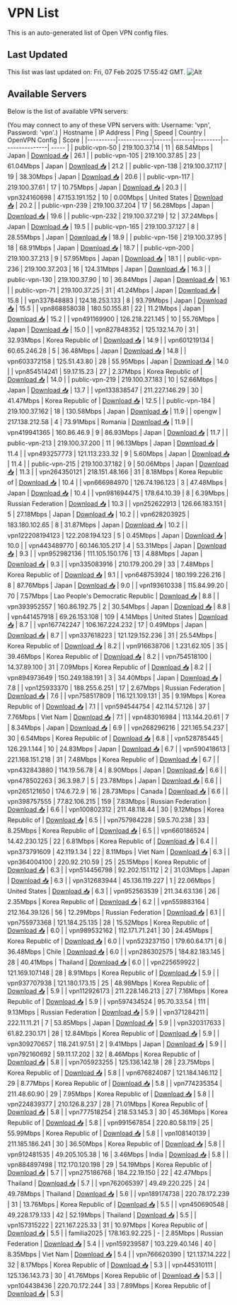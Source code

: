 # VPN List

This is an auto-generated list of Open VPN config files.

## Last Updated

This list was last updated on: Fri, 07 Feb 2025 17:55:42 GMT.
![Alt](https://repobeats.axiom.co/api/embed/186b98318ef1479477931607c1ad7d823f12451f.svg "Repobeats analytics image")

## Available Servers

Below is the list of available VPN servers:

(You may connect to any of these VPN servers with: Username: 'vpn', Password: 'vpn'.)
| Hostname | IP Address | Ping | Speed | Country | OpenVPN Config | Score |
|----------|------------|------|-------|---------|----------------| ----- |
| public-vpn-50 | 219.100.37.14 | 11 | 68.54Mbps | Japan | [Download 📥](./configs/server_0_JP.ovpn) | 26.1 |
| public-vpn-105 | 219.100.37.85 | 23 | 61.04Mbps | Japan | [Download 📥](./configs/server_1_JP.ovpn) | 21.2 |
| public-vpn-138 | 219.100.37.117 | 19 | 38.30Mbps | Japan | [Download 📥](./configs/server_2_JP.ovpn) | 20.6 |
| public-vpn-117 | 219.100.37.61 | 17 | 10.75Mbps | Japan | [Download 📥](./configs/server_3_JP.ovpn) | 20.3 |
| vpn324160698 | 47.153.191.152 | 10 | 0.00Mbps | United States | [Download 📥](./configs/server_4_US.ovpn) | 20.2 |
| public-vpn-239 | 219.100.37.204 | 17 | 56.28Mbps | Japan | [Download 📥](./configs/server_5_JP.ovpn) | 19.6 |
| public-vpn-232 | 219.100.37.219 | 12 | 37.24Mbps | Japan | [Download 📥](./configs/server_6_JP.ovpn) | 19.5 |
| public-vpn-165 | 219.100.37.127 | 8 | 28.55Mbps | Japan | [Download 📥](./configs/server_7_JP.ovpn) | 18.9 |
| public-vpn-156 | 219.100.37.95 | 18 | 68.91Mbps | Japan | [Download 📥](./configs/server_8_JP.ovpn) | 18.7 |
| public-vpn-200 | 219.100.37.213 | 9 | 57.95Mbps | Japan | [Download 📥](./configs/server_9_JP.ovpn) | 18.1 |
| public-vpn-236 | 219.100.37.203 | 16 | 124.31Mbps | Japan | [Download 📥](./configs/server_10_JP.ovpn) | 16.3 |
| public-vpn-130 | 219.100.37.90 | 10 | 36.84Mbps | Japan | [Download 📥](./configs/server_11_JP.ovpn) | 16.1 |
| public-vpn-71 | 219.100.37.25 | 31 | 41.24Mbps | Japan | [Download 📥](./configs/server_12_JP.ovpn) | 15.8 |
| vpn337848883 | 124.18.253.133 | 8 | 93.79Mbps | Japan | [Download 📥](./configs/server_13_JP.ovpn) | 15.5 |
| vpn868858038 | 180.50.155.81 | 22 | 11.21Mbps | Japan | [Download 📥](./configs/server_14_JP.ovpn) | 15.2 |
| vpn491169900 | 126.218.221.145 | 10 | 55.76Mbps | Japan | [Download 📥](./configs/server_15_JP.ovpn) | 15.0 |
| vpn827848352 | 125.132.14.70 | 31 | 32.93Mbps | Korea Republic of | [Download 📥](./configs/server_16_KR.ovpn) | 14.9 |
| vpn601219134 | 60.65.246.28 | 5 | 36.48Mbps | Japan | [Download 📥](./configs/server_17_JP.ovpn) | 14.8 |
| vpn603372158 | 125.51.43.80 | 28 | 55.95Mbps | Japan | [Download 📥](./configs/server_18_JP.ovpn) | 14.0 |
| vpn854514241 | 59.17.15.23 | 27 | 2.37Mbps | Korea Republic of | [Download 📥](./configs/server_19_KR.ovpn) | 14.0 |
| public-vpn-219 | 219.100.37.183 | 10 | 52.66Mbps | Japan | [Download 📥](./configs/server_20_JP.ovpn) | 13.7 |
| vpn133838547 | 211.227.146.29 | 30 | 41.47Mbps | Korea Republic of | [Download 📥](./configs/server_21_KR.ovpn) | 12.5 |
| public-vpn-184 | 219.100.37.162 | 18 | 130.58Mbps | Japan | [Download 📥](./configs/server_22_JP.ovpn) | 11.9 |
| opengw | 217.138.212.58 | 4 | 73.91Mbps | Romania | [Download 📥](./configs/server_23_RO.ovpn) | 11.9 |
| vpn419941365 | 160.86.46.9 | 9 | 86.93Mbps | Japan | [Download 📥](./configs/server_24_JP.ovpn) | 11.7 |
| public-vpn-213 | 219.100.37.200 | 11 | 96.13Mbps | Japan | [Download 📥](./configs/server_25_JP.ovpn) | 11.4 |
| vpn493257773 | 121.113.233.32 | 9 | 5.60Mbps | Japan | [Download 📥](./configs/server_26_JP.ovpn) | 11.4 |
| public-vpn-215 | 219.100.37.182 | 9 | 50.06Mbps | Japan | [Download 📥](./configs/server_27_JP.ovpn) | 11.3 |
| vpn264350121 | 218.151.48.166 | 31 | 8.18Mbps | Korea Republic of | [Download 📥](./configs/server_28_KR.ovpn) | 10.4 |
| vpn666984970 | 126.74.196.123 | 3 | 47.48Mbps | Japan | [Download 📥](./configs/server_29_JP.ovpn) | 10.4 |
| vpn981694475 | 178.64.10.39 | 8 | 6.39Mbps | Russian Federation | [Download 📥](./configs/server_30_RU.ovpn) | 10.3 |
| vpn252622913 | 126.66.183.151 | 5 | 27.18Mbps | Japan | [Download 📥](./configs/server_31_JP.ovpn) | 10.2 |
| vpn628203925 | 183.180.102.65 | 8 | 31.87Mbps | Japan | [Download 📥](./configs/server_32_JP.ovpn) | 10.2 |
| vpn122208194123 | 122.208.194.123 | 5 | 0.45Mbps | Japan | [Download 📥](./configs/server_33_JP.ovpn) | 10.0 |
| vpn443489770 | 60.146.105.217 | 4 | 53.31Mbps | Japan | [Download 📥](./configs/server_34_JP.ovpn) | 9.3 |
| vpn952982136 | 111.105.150.176 | 13 | 4.88Mbps | Japan | [Download 📥](./configs/server_35_JP.ovpn) | 9.3 |
| vpn335083916 | 210.179.200.29 | 33 | 7.48Mbps | Korea Republic of | [Download 📥](./configs/server_36_KR.ovpn) | 9.1 |
| vpn648753924 | 180.199.226.216 | 8 | 87.76Mbps | Japan | [Download 📥](./configs/server_37_JP.ovpn) | 9.0 |
| vpn193610338 | 115.84.99.20 | 70 | 7.57Mbps | Lao People's Democratic Republic | [Download 📥](./configs/server_38_LA.ovpn) | 8.8 |
| vpn393952557 | 160.86.192.75 | 2 | 30.54Mbps | Japan | [Download 📥](./configs/server_39_JP.ovpn) | 8.8 |
| vpn441457918 | 69.26.153.108 | 109 | 4.14Mbps | United States | [Download 📥](./configs/server_40_US.ovpn) | 8.7 |
| vpn167742247 | 106.167.224.232 | 17 | 0.49Mbps | Japan | [Download 📥](./configs/server_41_JP.ovpn) | 8.7 |
| vpn337618223 | 121.129.152.236 | 31 | 25.54Mbps | Korea Republic of | [Download 📥](./configs/server_42_KR.ovpn) | 8.2 |
| vpn916638706 | 1.231.62.105 | 35 | 39.46Mbps | Korea Republic of | [Download 📥](./configs/server_43_KR.ovpn) | 8.2 |
| vpn754518100 | 14.37.89.100 | 31 | 7.09Mbps | Korea Republic of | [Download 📥](./configs/server_44_KR.ovpn) | 8.2 |
| vpn894973649 | 150.249.188.191 | 3 | 34.40Mbps | Japan | [Download 📥](./configs/server_45_JP.ovpn) | 7.8 |
| vpn125933370 | 188.255.6.251 | 17 | 2.67Mbps | Russian Federation | [Download 📥](./configs/server_46_RU.ovpn) | 7.6 |
| vpn758517809 | 116.121.109.131 | 35 | 9.19Mbps | Korea Republic of | [Download 📥](./configs/server_47_KR.ovpn) | 7.1 |
| vpn594544754 | 42.114.57.126 | 37 | 7.76Mbps | Viet Nam | [Download 📥](./configs/server_48_VN.ovpn) | 7.1 |
| vpn483016984 | 113.144.20.61 | 7 | 8.34Mbps | Japan | [Download 📥](./configs/server_49_JP.ovpn) | 6.9 |
| vpn268296216 | 221.165.54.237 | 30 | 6.54Mbps | Korea Republic of | [Download 📥](./configs/server_50_KR.ovpn) | 6.8 |
| vpn528785445 | 126.29.1.144 | 10 | 24.83Mbps | Japan | [Download 📥](./configs/server_51_JP.ovpn) | 6.7 |
| vpn590418613 | 221.168.151.218 | 31 | 7.48Mbps | Korea Republic of | [Download 📥](./configs/server_52_KR.ovpn) | 6.7 |
| vpn432843880 | 114.19.56.78 | 4 | 8.90Mbps | Japan | [Download 📥](./configs/server_53_JP.ovpn) | 6.6 |
| vpn478502263 | 36.3.98.7 | 5 | 23.78Mbps | Japan | [Download 📥](./configs/server_54_JP.ovpn) | 6.6 |
| vpn265121650 | 174.6.72.9 | 16 | 28.73Mbps | Canada | [Download 📥](./configs/server_55_CA.ovpn) | 6.6 |
| vpn398757555 | 77.82.106.215 | 159 | 7.83Mbps | Russian Federation | [Download 📥](./configs/server_56_RU.ovpn) | 6.6 |
| vpn100802312 | 211.48.118.44 | 30 | 9.12Mbps | Korea Republic of | [Download 📥](./configs/server_57_KR.ovpn) | 6.5 |
| vpn757984228 | 59.5.70.238 | 33 | 8.25Mbps | Korea Republic of | [Download 📥](./configs/server_58_KR.ovpn) | 6.5 |
| vpn660186524 | 14.42.230.125 | 22 | 6.81Mbps | Korea Republic of | [Download 📥](./configs/server_59_KR.ovpn) | 6.4 |
| vpn373791609 | 42.119.1.34 | 22 | 8.11Mbps | Viet Nam | [Download 📥](./configs/server_60_VN.ovpn) | 6.3 |
| vpn364004100 | 220.92.210.59 | 25 | 25.15Mbps | Korea Republic of | [Download 📥](./configs/server_61_KR.ovpn) | 6.3 |
| vpn514456798 | 92.202.151.112 | 2 | 31.03Mbps | Japan | [Download 📥](./configs/server_62_JP.ovpn) | 6.3 |
| vpn312683944 | 45.136.119.227 | 1 | 22.06Mbps | United States | [Download 📥](./configs/server_63_US.ovpn) | 6.3 |
| vpn952563539 | 211.34.63.136 | 26 | 2.35Mbps | Korea Republic of | [Download 📥](./configs/server_64_KR.ovpn) | 6.2 |
| vpn559883164 | 212.164.39.126 | 56 | 12.29Mbps | Russian Federation | [Download 📥](./configs/server_65_RU.ovpn) | 6.1 |
| vpn755973368 | 121.184.25.135 | 28 | 15.52Mbps | Korea Republic of | [Download 📥](./configs/server_66_KR.ovpn) | 6.0 |
| vpn989532162 | 112.171.71.241 | 30 | 24.45Mbps | Korea Republic of | [Download 📥](./configs/server_67_KR.ovpn) | 6.0 |
| vpn523237150 | 179.60.64.171 | 6 | 36.48Mbps | Chile | [Download 📥](./configs/server_68_CL.ovpn) | 6.0 |
| vpn286302575 | 184.82.183.145 | 28 | 40.41Mbps | Thailand | [Download 📥](./configs/server_69_TH.ovpn) | 6.0 |
| vpn225659922 | 121.169.107.148 | 28 | 8.91Mbps | Korea Republic of | [Download 📥](./configs/server_70_KR.ovpn) | 5.9 |
| vpn937707938 | 121.180.173.15 | 25 | 48.98Mbps | Korea Republic of | [Download 📥](./configs/server_71_KR.ovpn) | 5.9 |
| vpn112926173 | 211.228.146.213 | 27 | 7.16Mbps | Korea Republic of | [Download 📥](./configs/server_72_KR.ovpn) | 5.9 |
| vpn597434524 | 95.70.33.54 | 111 | 9.13Mbps | Russian Federation | [Download 📥](./configs/server_73_RU.ovpn) | 5.9 |
| vpn371284211 | 222.11.11.21 | 7 | 53.85Mbps | Japan | [Download 📥](./configs/server_74_JP.ovpn) | 5.9 |
| vpn320317633 | 61.82.230.171 | 28 | 12.84Mbps | Korea Republic of | [Download 📥](./configs/server_75_KR.ovpn) | 5.9 |
| vpn309270657 | 118.241.97.51 | 2 | 9.41Mbps | Japan | [Download 📥](./configs/server_76_JP.ovpn) | 5.9 |
| vpn792160692 | 59.11.17.202 | 32 | 8.46Mbps | Korea Republic of | [Download 📥](./configs/server_77_KR.ovpn) | 5.8 |
| vpn705923255 | 125.136.142.18 | 28 | 23.75Mbps | Korea Republic of | [Download 📥](./configs/server_78_KR.ovpn) | 5.8 |
| vpn676824087 | 121.184.146.112 | 29 | 8.77Mbps | Korea Republic of | [Download 📥](./configs/server_79_KR.ovpn) | 5.8 |
| vpn774235354 | 211.48.60.90 | 29 | 7.95Mbps | Korea Republic of | [Download 📥](./configs/server_80_KR.ovpn) | 5.8 |
| vpn224839377 | 210.126.8.237 | 28 | 71.01Mbps | Korea Republic of | [Download 📥](./configs/server_81_KR.ovpn) | 5.8 |
| vpn777518254 | 218.53.145.3 | 30 | 45.36Mbps | Korea Republic of | [Download 📥](./configs/server_82_KR.ovpn) | 5.8 |
| vpn991567854 | 220.80.58.119 | 25 | 55.99Mbps | Korea Republic of | [Download 📥](./configs/server_83_KR.ovpn) | 5.8 |
| vpn108140139 | 211.185.186.241 | 30 | 36.50Mbps | Korea Republic of | [Download 📥](./configs/server_84_KR.ovpn) | 5.8 |
| vpn912481535 | 49.205.105.38 | 16 | 3.46Mbps | India | [Download 📥](./configs/server_85_IN.ovpn) | 5.8 |
| vpn884897498 | 112.170.120.198 | 29 | 54.19Mbps | Korea Republic of | [Download 📥](./configs/server_86_KR.ovpn) | 5.7 |
| vpn275186768 | 184.22.19.150 | 22 | 42.47Mbps | Thailand | [Download 📥](./configs/server_87_TH.ovpn) | 5.7 |
| vpn762065397 | 49.49.220.225 | 24 | 49.78Mbps | Thailand | [Download 📥](./configs/server_88_TH.ovpn) | 5.6 |
| vpn189174738 | 220.78.172.239 | 31 | 13.76Mbps | Korea Republic of | [Download 📥](./configs/server_89_KR.ovpn) | 5.5 |
| vpn450690548 | 49.228.179.133 | 42 | 52.19Mbps | Thailand | [Download 📥](./configs/server_90_TH.ovpn) | 5.5 |
| vpn157315222 | 221.167.225.33 | 31 | 10.97Mbps | Korea Republic of | [Download 📥](./configs/server_91_KR.ovpn) | 5.5 |
| familia2025 | 178.163.92.225 | - | 2.85Mbps | Russian Federation | [Download 📥](./configs/server_92_RU.ovpn) | 5.4 |
| vpn159239587 | 103.229.40.146 | 40 | 8.35Mbps | Viet Nam | [Download 📥](./configs/server_93_VN.ovpn) | 5.4 |
| vpn766620390 | 121.137.14.222 | 32 | 8.17Mbps | Korea Republic of | [Download 📥](./configs/server_94_KR.ovpn) | 5.3 |
| vpn445310111 | 125.136.143.73 | 30 | 41.76Mbps | Korea Republic of | [Download 📥](./configs/server_95_KR.ovpn) | 5.3 |
| vpn104438436 | 220.70.172.244 | 33 | 7.89Mbps | Korea Republic of | [Download 📥](./configs/server_96_KR.ovpn) | 5.3 |
